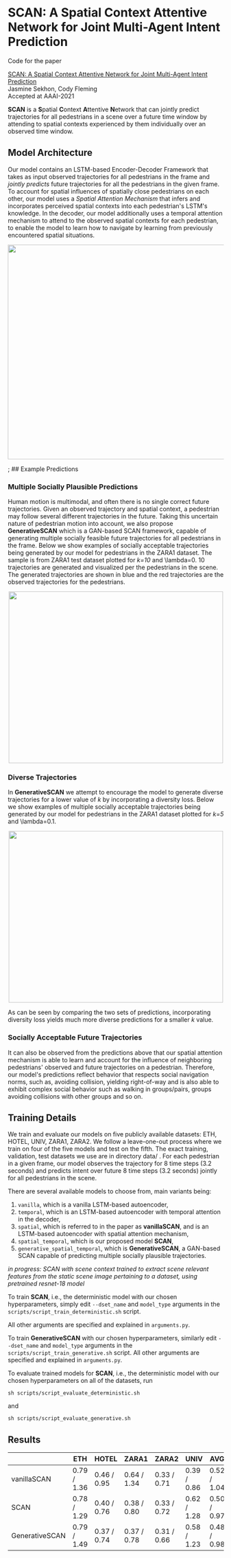 # SCAN: A Spatial Context Attentive Network for Joint Multi-Agent Intent Prediction

Code for the paper

[SCAN: A Spatial Context Attentive Network for Joint Multi-Agent Intent Prediction](https://arxiv.org/abs/2102.00109)\
Jasmine Sekhon, Cody Fleming \
Accepted at AAAI-2021 

**SCAN** is a **S**patial **C**ontext **A**ttentive **N**etwork that can jointly predict trajectories for all pedestrians in a scene over a future time window by attending to spatial contexts experienced by them individually over an observed time window. 

## Model Architecture

Our model contains an LSTM-based Encoder-Decoder Framework that takes as input observed trajectories for all pedestrians in the frame and <em> jointly predicts </em> future trajectories for all the pedestrians in the given frame. To account for spatial influences of spatially close pedestrians on each other, our model uses a <em> Spatial Attention Mechanism </em> that infers and incorporates perceived spatial contexts into each pedestrian's LSTM's knowledge. In the decoder, our model additionally uses a temporal attention mechanism to attend to the observed spatial contexts for each pedestrian, to enable the model to learn how to navigate by learning from previously encountered spatial situations. 

<p align="center">

<img src = https://github.com/coordinated-systems-lab/AAAI-21-Submission/blob/master/model.png width="1000" height="500">

</p>
;
## Example Predictions

### Multiple Socially Plausible Predictions
Human motion is multimodal, and often there is no single correct future trajectories. Given an observed trajectory and spatial context, a pedestrian may follow several different trajectories in the future. Taking this uncertain nature of pedestrian motion into account, we also propose **GenerativeSCAN** which is a GAN-based SCAN framework, capable of generating multiple socially feasible future trajectories for all pedestrians in the frame. Below we show examples of socially acceptable trajectories being generated by our model for pedestrians in the ZARA1 dataset. The sample is from ZARA1 test dataset plotted for <em>k=10</em> and \lambda=0. 10 trajectories are generated and visualized per the pedestrians in the scene. The generated trajectories are shown in blue and the red trajectories are the observed trajectories for the pedestrians.

<p align="center">

  <img src = https://github.com/coordinated-systems-lab/AAAI-21-Submission/blob/master/plots/10-0.0-zara1/movie.gif width="500" height="400"> 

</p> 
 
 ### Diverse Trajectories
In **GenerativeSCAN** we attempt to encourage the model to generate diverse trajectories for a lower value of <em>k</em> by incorporating a diversity loss. Below we show examples of multiple socially acceptable trajectories being generated by our model for pedestrians in the ZARA1 dataset plotted for <em>k=5</em> and \lambda=0.1. 
  
  <p align="center">
  <img src = https://github.com/coordinated-systems-lab/AAAI-21-Submission/blob/master/plots/5-0.1-zara1/movie.gif width="500" height="400"> 
  </p>
  
As can be seen by comparing the two sets of predictions, incorporating diversity loss yields much more diverse predictions for a smaller <em>k</em> value. 

### Socially Acceptable Future Trajectories 
It can also be observed from the predictions above that our spatial attention mechanism is able to learn and account for the influence of neighboring pedestrians' observed and future trajectories on a pedestrian. Therefore, our model's predictions reflect behavior that respects social navigation norms, such as, avoiding collision, yielding right-of-way and is also able to exhibit complex social behavior such as walking in groups/pairs, groups avoiding collisions with other groups and so on. 

## Training Details

We train and evaluate our models on five publicly available datasets: ETH, HOTEL, UNIV, ZARA1, ZARA2. We follow a leave-one-out process where we train on four of the five models and test on the fifth. The exact training, validation, test datasets we use are in directory data/ . For each pedestrian in a given frame, our model observes the trajectory for 8 time steps (3.2 seconds) and predicts intent over future 8 time steps (3.2 seconds) jointly for all pedestrians in the scene.

There are several available models to choose from, main variants being:
1. `vanilla`, which is a vanilla LSTM-based autoencoder,
2. `temporal`, which is an LSTM-based autoencoder with temporal attention in the decoder, 
3. `spatial`, which is referred to in the paper as **vanillaSCAN**, and is an LSTM-based autoencoder with spatial attention mechanism, 
4. `spatial_temporal`, which is our proposed model **SCAN**, 
5. `generative_spatial_temporal`, which is **GenerativeSCAN**, a GAN-based SCAN capable of predicting multiple socially plausible trajectories. 

<em> in progress: SCAN with scene context trained to extract scene relevant features from the static scene image pertaining to a dataset, using pretrained resnet-18 model </em>

To train **SCAN**, i.e., the deterministic model with our chosen hyperparameters, simply edit `--dset_name` and `model_type` arguments in the `scripts/script_train_deterministic.sh` script. 

All other arguments are specified and explained in `arguments.py`. 

To train **GenerativeSCAN** with our chosen hyperparameters, similarly edit `--dset_name` and `model_type` arguments in the `scripts/script_train_generative.sh` script. 
All other arguments are specified and explained in `arguments.py`.

To evaluate trained models for **SCAN**, i.e., the deterministic model with our chosen hyperparameters on all of the datasets, run

```
sh scripts/script_evaluate_deterministic.sh 
```
and 

```
sh scripts/script_evaluate_generative.sh
```

## Results 

|                	| ETH         	| HOTEL       	| ZARA1       	| ZARA2       	| UNIV        	| AVG         	|
|----------------	|-------------	|-------------	|-------------	|-------------	|-------------	|-------------	|
| vanillaSCAN    	| 0.79 / 1.36 	| 0.46 / 0.95 	| 0.64 / 1.34 	| 0.33 / 0.71 	| 0.39 / 0.86 	| 0.52 / 1.04 	|
| SCAN           	| 0.78 / 1.29 	| 0.40 / 0.76 	| 0.38 / 0.80 	| 0.33 / 0.72 	| 0.62 / 1.28 	| 0.50 / 0.97 	|
| GenerativeSCAN 	| 0.79 / 1.49 	| 0.37 / 0.74 	| 0.37 / 0.78 	| 0.31 / 0.66 	| 0.58 / 1.23 	| 0.48 / 0.98 	|






